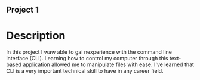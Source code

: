 ## Project 1

# Description 

In this project I waw able to gai nexperience with the command line interface (CLI). Learning how to 
control my computer through this text-based application allowed me to manipulate files with ease. I've 
learned that CLI is a very important technical skill to have in any career field. 





